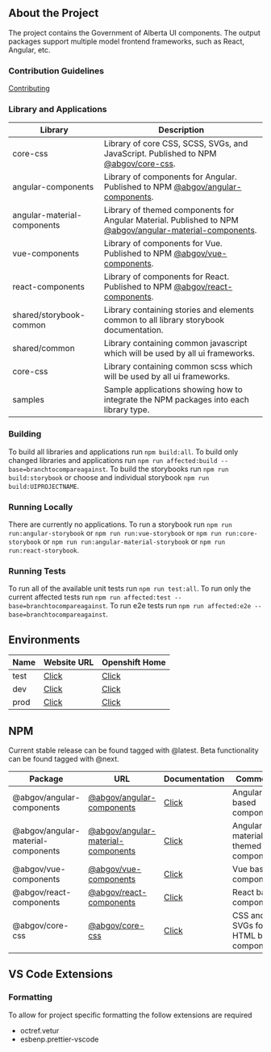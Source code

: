 ## About the Project

The project contains the Government of Alberta UI components. The output packages support multiple model frontend frameworks, such as React, Angular, etc.

### Contribution Guidelines

[Contributing](contributing.md)

### Library and Applications

| Library                     | Description                                                                                                                                                                 |
| --------------------------- | --------------------------------------------------------------------------------------------------------------------------------------------------------------------------- |
| core-css                    | Library of core CSS, SCSS, SVGs, and JavaScript. Published to NPM [@abgov/core-css](https://www.npmjs.com/package/@abgov/core-css).                                         |
| angular-components          | Library of components for Angular. Published to NPM [@abgov/angular-components](https://www.npmjs.com/package/@abgov/angular-components).                                   |
| angular-material-components | Library of themed components for Angular Material. Published to NPM [@abgov/angular-material-components](https://www.npmjs.com/package/@abgov/angular-material-components). |
| vue-components              | Library of components for Vue. Published to NPM [@abgov/vue-components](https://www.npmjs.com/package/@abgov/vue-components).                                        |
| react-components            | Library of components for React. Published to NPM [@abgov/react-components](https://www.npmjs.com/package/@abgov/react-components).                                        |
| shared/storybook-common     | Library containing stories and elements common to all library storybook documentation.                                                                                      |
| shared/common               | Library containing common javascript which will be used by all ui frameworks.                                                                                               |
| core-css                    | Library containing common scss which will be used by all ui frameworks.                                                                                                     |
| samples                     | Sample applications showing how to integrate the NPM packages into each library type.                                                                                       |

### Building

To build all libraries and applications run `npm build:all`.
To build only changed libraries and applications run `npm run affected:build --base=branchtocompareagainst`.
To build the storybooks run `npm run build:storybook` or choose and individual storybook `npm run build:UIPROJECTNAME`.

### Running Locally

There are currently no applications.
To run a storybook run `npm run run:angular-storybook` or `npm run run:vue-storybook` or `npm run run:core-storybook` or `npm run run:angular-material-storybook` or `npm run run:react-storybook`.

### Running Tests

To run all of the available unit tests run `npm run test:all`.
To run only the current affected tests run `npm run affected:test --base=branchtocompareagainst`.
To run e2e tests run `npm run affected:e2e --base=branchtocompareagainst`.

## Environments

| Name | Website URL                                                       | Openshift Home                                                                           |
| ---- | ----------------------------------------------------------------- | ---------------------------------------------------------------------------------------- |
| test | [Click](https://ui-components-ui-components-test.os99.gov.ab.ca/) | [Click](https://console.os99.gov.ab.ca:8443/console/project/ui-components-test/overview) |
| dev  | [Click](https://ui-components-ui-components-dev.os99.gov.ab.ca/)  | [Click](https://console.os99.gov.ab.ca:8443/console/project/ui-components-dev/overview)  |
| prod | [Click](https://ui-components.alpha.alberta.ca/)                  | [Click](https://console.os99.gov.ab.ca:8443/console/project/ui-components-prod/overview) |

## NPM

Current stable release can be found tagged with @latest.
Beta functionality can be found tagged with @next.

| Package                            | URL                                                                                                    | Documentation                                                     | Comments                                |
| ---------------------------------- | ------------------------------------------------------------------------------------------------------ | ----------------------------------------------------------------- | --------------------------------------- |
| @abgov/angular-components          | [@abgov/angular-components](https://www.npmjs.com/package/@abgov/angular-components)                   | [Click](https://ui-components.alpha.alberta.ca/angular/)          | Angular based components.               |
| @abgov/angular-material-components | [@abgov/angular-material-components](https://www.npmjs.com/package/@abgov/angular-material-components) | [Click](https://ui-components.alpha.alberta.ca/angular-material/) | Angular material themed components.     |
| @abgov/vue-components              | [@abgov/vue-components](https://www.npmjs.com/package/@abgov/vue-components)                           | [Click](https://ui-components.alpha.alberta.ca/vue/)              | Vue based components.                   |
| @abgov/react-components              | [@abgov/react-components](https://www.npmjs.com/package/@abgov/react-components)                           | [Click](https://ui-components.alpha.alberta.ca/react/)              | React based components.                   |
| @abgov/core-css                    | [@abgov/core-css](https://www.npmjs.com/package/@abgov/core-css)                                       | [Click](https://ui-components.alpha.alberta.ca/core/)             | CSS and SVGs for HTML based components. |

## VS Code Extensions

### Formatting

To allow for project specific formatting the follow extensions are required

- octref.vetur
- esbenp.prettier-vscode
